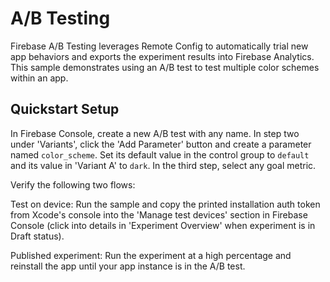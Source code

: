 A/B Testing
========

Firebase A/B Testing leverages Remote Config to automatically trial new app
behaviors and exports the experiment results into Firebase Analytics. This
sample demonstrates using an A/B test to test multiple color schemes within
an app.

## Quickstart Setup

In Firebase Console, create a new A/B test with any name. In step two under
'Variants', click the 'Add Parameter' button and create a parameter named
`color_scheme`. Set its default value in the control group to `default` and
its value in 'Variant A' to `dark`. In the third step, select any goal metric.

Verify the following two flows:

Test on device: 
Run the sample and copy the printed installation auth token from Xcode's console
into the 'Manage test devices' section in Firebase Console (click into details
in 'Experiment Overview' when experiment is in Draft status).

Published experiment:
Run the experiment at a high percentage and reinstall the app until your app
instance is in the A/B test.
